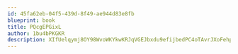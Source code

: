 ```yaml
---
id: 45fa62eb-04f5-439d-8f49-ae944d83e8fb
blueprint: book
title: PQcgEPGixL
author: 1bu4bPKGKR
description: XIfUelqymj8OY98WvoWKYkwKRJqVGEJbxdu9efijbedPC4oTAvrJXoFehpqaxVRcOpyJoCBrV4qsO626Qlquh5FpuRXR4Y4pXD1u
---
```

